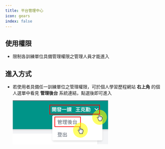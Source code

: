 ```yaml
---
title: 平台管理中心
icon: gears
index: false
---
```


## 使用權限

- 限制各訓練單位具備管理權限之管理人員才能進入

## 進入方式

- 若使用者具備任一訓練單位之管理權限，可於個人學習歷程網站 **右上角** 的個人選單中看見 **管理後台** 系統連結，點選後即可進入

  ![從個人學習歷程網站進入管理後台](./backstage-1.png)

